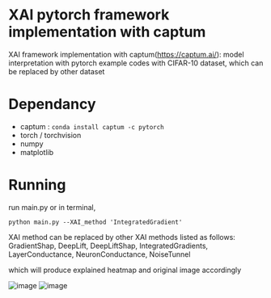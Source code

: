 # XAI pytorch framework implementation with captum
XAI framework implementation with captum(https://captum.ai/): model interpretation with pytorch
example codes with CIFAR-10 dataset, which can be replaced by other dataset



# Dependancy
* captum  : ``conda install captum -c pytorch``
* torch / torchvision
* numpy
* matplotlib



# Running

run main.py 
or in terminal,

``python main.py --XAI_method 'IntegratedGradient' ``  

XAI method can be replaced by other XAI methods listed as follows:
    GradientShap,
    DeepLift,
    DeepLiftShap,
    IntegratedGradients,
    LayerConductance,
    NeuronConductance,
    NoiseTunnel

which will produce explained heatmap and original image accordingly

![image](https://user-images.githubusercontent.com/35905280/119530575-1b09e000-bdbe-11eb-8322-fbed1569b063.png)
![image](https://user-images.githubusercontent.com/35905280/119530591-1e9d6700-bdbe-11eb-90d2-b9eaacca050b.png)

